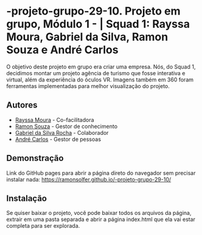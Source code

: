 # -projeto-grupo-29-10. Projeto em grupo, Módulo 1 - | Squad 1: Rayssa Moura, Gabriel da Silva, Ramon Souza e André Carlos

O objetivo deste projeto em grupo era criar uma empresa. Nós, do Squad 1, decidimos montar um projeto  agência de turismo que fosse interativa e virtual, além da experiência do óculos VR. Imagens também em 360 foram ferramentas implementadas para melhor visualização do projeto.


## Autores

- [Rayssa Moura](https://github.com/programadora410)  - Co-facilitadora
- [Ramon Souza](https://github.com/ramonsolfer) -  Gestor de conhecimento
- [Gabriel da Silva Rocha](https://github.com/bielkh) -  Colaborador
- [André Carlos](https://github.com/Kakaroto27) -  Gestor de pessoas


## Demonstração

Link do GitHub pages para abrir a página direto do navegador sem precisar instalar nada: https://ramonsolfer.github.io/-projeto-grupo-29-10/


## Instalação

Se quiser baixar o projeto, você pode baixar todos os arquivos da página, extrair em uma pasta separada e abrir a página index.html que ela vai estar completa para ser explorada.
